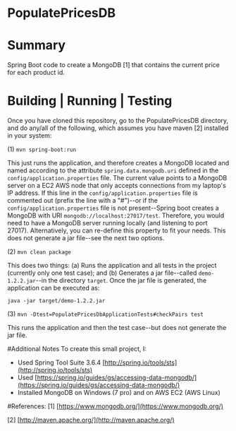 # PopulatePricesDB
# Summary
Spring Boot code to create a MongoDB [1] that contains the current price for each product id.
# Building | Running | Testing
Once you have cloned this repository, go to the PopulatePricesDB directory, and do any/all of the following, which assumes you have maven [2] installed in your system:

(1) `mvn spring-boot:run`

This just runs the application, and therefore creates a MongoDB located and named according to the attribute `spring.data.mongodb.uri` defined in the `config/application.properties` file. The current value points to a MongoDB server on a EC2 AWS node that only accepts connections from my laptop's IP address. If this line in the `config/application.properties` file is commented out (prefix the line with a "#")--or if the `config/application.properties` file is not present--Spring boot creates a MongoDB with URI `mongodb://localhost:27017/test`. Therefore, you would need to have a MongoDB server running locally (and listening to port 27017). Alternatively, you can re-define this property to fit your needs. This does not generate a jar file--see the next two options.

(2) `mvn clean package`

This does two things: (a) Runs the application and all tests in the project (currently only one test case); and (b) Generates a jar file--called `demo-1.2.2.jar`--in the directory `target`. Once the jar file is generated, the application can be executed as:

`java -jar target/demo-1.2.2.jar`

(3) `mvn -Dtest=PopulatePricesDbApplicationTests#checkPairs test`

This runs the application and then the test case--but does not generate the jar file.

#Additional Notes
To create this small project, I:
- Used Spring Tool Suite 3.6.4 [http://spring.io/tools/sts](http://spring.io/tools/sts)
- Used [https://spring.io/guides/gs/accessing-data-mongodb/](https://spring.io/guides/gs/accessing-data-mongodb/)
- Installed MongoDB on Windows (7 pro) and on AWS EC2 (AWS Linux)

#References:
[1] [https://www.mongodb.org/](https://www.mongodb.org/)

[2] [http://maven.apache.org/](http://maven.apache.org/)
